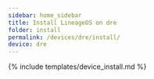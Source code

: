 ```yaml
---
sidebar: home_sidebar
title: Install LineageOS on dre
folder: install
permalink: /devices/dre/install/
device: dre
---
```

{% include templates/device_install.md %}

